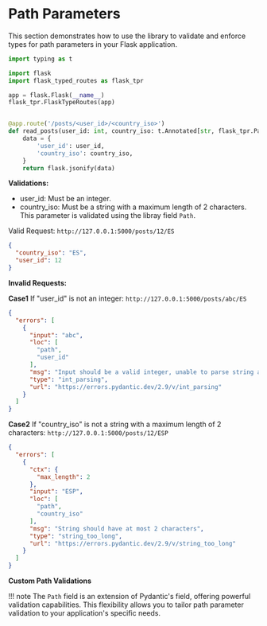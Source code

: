 # Path Parameters

This section demonstrates how to use the library to validate and enforce types for path parameters in your
Flask application.

```python
import typing as t

import flask
import flask_typed_routes as flask_tpr

app = flask.Flask(__name__)
flask_tpr.FlaskTypeRoutes(app)


@app.route('/posts/<user_id>/<country_iso>')
def read_posts(user_id: int, country_iso: t.Annotated[str, flask_tpr.Path(max_length=2)]):
    data = {
        'user_id': user_id,
        'country_iso': country_iso,
    }
    return flask.jsonify(data)
```

**Validations:**

- user_id: Must be an integer.
- country_iso: Must be a string with a maximum length of 2 characters. This parameter is validated using the libray
  field `Path`.

Valid Request: `http://127.0.0.1:5000/posts/12/ES`

```json
{
  "country_iso": "ES",
  "user_id": 12
}
```

**Invalid Requests:**

**Case1** If "user_id" is not an integer: `http://127.0.0.1:5000/posts/abc/ES`

```json
{
  "errors": [
    {
      "input": "abc",
      "loc": [
        "path",
        "user_id"
      ],
      "msg": "Input should be a valid integer, unable to parse string as an integer",
      "type": "int_parsing",
      "url": "https://errors.pydantic.dev/2.9/v/int_parsing"
    }
  ]
}
```

**Case2** If "country_iso" is not a string with a maximum length of 2
characters: `http://127.0.0.1:5000/posts/12/ESP`

```json
{
  "errors": [
    {
      "ctx": {
        "max_length": 2
      },
      "input": "ESP",
      "loc": [
        "path",
        "country_iso"
      ],
      "msg": "String should have at most 2 characters",
      "type": "string_too_long",
      "url": "https://errors.pydantic.dev/2.9/v/string_too_long"
    }
  ]
}
```

**Custom Path Validations**

!!! note
    The `Path` field is an extension of Pydantic's field, offering powerful validation capabilities.
    This flexibility allows you to tailor path parameter validation to your application's specific needs.
